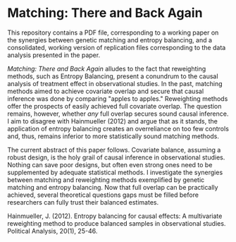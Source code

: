 # Matching: There and Back Again

This repository contains a PDF file, corresponding to a working paper on the synergies between genetic matching and entropy balancing, and a consolidated, working version of replication files corresponding to the data analysis presented in the paper.

*Matching: There and Back Again* alludes to the fact that reweighting methods, such as Entropy Balancing, present a conundrum to the causal analysis of treatment effect in observational studies. In the past, matching methods aimed to achieve covariate overlap and secure that causal inference was done by comparing "apples to apples." Reweighting methods offer the prospects of easily achieved full covariate overlap. The question remains, however, whether *any* full overlap secures sound causal inference. I aim to disagree with Hainmueller (2012) and argue that as it stands, the application of entropy balancing creates an overreliance on too few controls and, thus, remains inferior to more statistically sound matching methods.

The current abstract of this paper follows.
Covariate balance, assuming a robust design, is the holy grail of causal inference in observational studies. Nothing can save poor designs, but often even strong ones need to be supplemented by adequate statistical methods. I investigate the synergies between matching and reweighting methods exemplified by genetic matching and entropy balancing. Now that full overlap can be practically achieved, several theoretical questions gaps must be filled before researchers can fully trust their balanced estimates.

Hainmueller, J. (2012). Entropy balancing for causal effects: A multivariate reweighting method to produce balanced samples in observational studies. Political Analysis, 20(1), 25-46.
